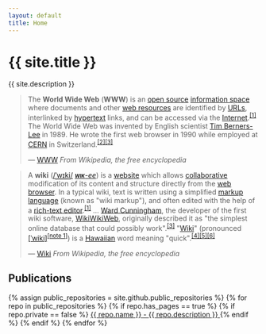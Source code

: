 ```yaml
---
layout: default
title: Home
---
```


# {{ site.title }}
{{ site.description }}

> The **World Wide Web** (**WWW**) is an <a href="https://en.wikipedia.org/wiki/World_Wide_Web/wiki/Open_source" title="Open source">open source</a> <a href="https://en.wikipedia.org/wiki/World_Wide_Web/wiki/Information_space" title="Information space">information space</a> where documents and other <a href="https://en.wikipedia.org/wiki/World_Wide_Web/wiki/Web_resource" title="Web resource">web resources</a> are identified by <a href="https://en.wikipedia.org/wiki/World_Wide_Web/wiki/URL" title="URL" class="mw-redirect">URLs</a>, interlinked by <a href="https://en.wikipedia.org/wiki/World_Wide_Web/wiki/Hypertext" title="Hypertext">hypertext</a> links, and can be accessed via the <a href="https://en.wikipedia.org/wiki/World_Wide_Web/wiki/Internet" title="Internet">Internet</a>.<sup id="cite_ref-1" class="reference"><a href="https://en.wikipedia.org/wiki/World_Wide_Web#cite_note-1">[1]</a></sup> The World Wide Web was invented by English scientist <a href="https://en.wikipedia.org/wiki/World_Wide_Web/wiki/Tim_Berners-Lee" title="Tim Berners-Lee">Tim Berners-Lee</a> in 1989. He wrote the first web browser in 1990 while employed at <a href="https://en.wikipedia.org/wiki/World_Wide_Web/wiki/CERN" title="CERN">CERN</a> in Switzerland.<sup id="cite_ref-2" class="reference"><a href="https://en.wikipedia.org/wiki/World_Wide_Web#cite_note-2">[2]</a></sup><sup id="cite_ref-AHT_3-0" class="reference"><a href="https://en.wikipedia.org/wiki/World_Wide_Web#cite_note-AHT-3">[3]</a></sup>
>
> &mdash; [WWW](https://en.wikipedia.org/wiki/World_Wide_Web) *From Wikipedia, the free encyclopedia*

> A <b>wiki</b> (<span class="nowrap"><span class="IPA nopopups"><a href="https://en.wikipedia.org/wiki/Help:IPA_for_English" title="Help:IPA for English">/<span style="border-bottom:1px dotted"><span title="/ˈ/ primary stress follows">ˈ</span><span title="'w' in 'wind'">w</span><span title="/ɪ/ short 'i' in 'bid'">ɪ</span><span title="'k' in 'kind'">k</span><span title="/i/ 'y' in 'happy'">i</span></span>/</a></span></span> <span title="English pronunciation respelling"><a href="https://en.wikipedia.org/wiki/Wikipedia:Pronunciation_respelling_key" title="Wikipedia:Pronunciation respelling key" class="mw-redirect"><i><b><span class="smallcaps"><span style="font-variant: small-caps; text-transform: lowercase;">WIK</span></span></b>-ee</i></a></span>) is a <a href="https://en.wikipedia.org/wiki/Website" title="Website">website</a> which allows <a href="https://en.wikipedia.org/wiki/Collaborative_software" title="Collaborative software">collaborative</a> modification of its content and structure directly from the <a href="https://en.wikipedia.org/wiki/Web_browser" title="Web browser">web browser</a>. In a typical wiki, text is written using a simplified <a href="https://en.wikipedia.org/wiki/Markup_language" title="Markup language">markup language</a> (known as "wiki markup"), and often edited with the help of a <a href="https://en.wikipedia.org/wiki/Online_rich-text_editor" title="Online rich-text editor">rich-text editor</a>.<sup id="cite_ref-Britannica_1-0" class="reference"><a href="#cite_note-Britannica-1">[1]</a></sup>
> ...
> <a href="https://en.wikipedia.org/wiki/Ward_Cunningham" title="Ward Cunningham">Ward Cunningham</a>, the developer of the first wiki software, <a href="https://en.wikipedia.org/wiki/WikiWikiWeb" title="WikiWikiWeb">WikiWikiWeb</a>, originally described it as "the simplest online database that could possibly work".<sup id="cite_ref-3" class="reference"><a href="#cite_note-3">[3]</a></sup> "<a href="https://en.wiktionary.org/wiki/wiki#Hawaiian" class="extiw" title="wikt:wiki">Wiki</a>" (pronounced <span title="Representation in the International Phonetic Alphabet (IPA)" class="IPA"><a href="https://en.wikipedia.org/wiki/Help:IPA_for_Hawaiian" title="Help:IPA for Hawaiian">[ˈwiki]</a></span><sup id="cite_ref-4" class="reference"><a href="#cite_note-4">[note 1]</a></sup>) is a <a href="https://en.wikipedia.org/wiki/Hawaiian_language" title="Hawaiian language">Hawaiian</a> word meaning "quick".<sup id="cite_ref-5" class="reference"><a href="#cite_note-5">[4]</a></sup><sup id="cite_ref-6" class="reference"><a href="#cite_note-6">[5]</a></sup><sup id="cite_ref-7" class="reference"><a href="#cite_note-7">[6]</a></sup>
>
> &mdash; [Wiki](https://en.wikipedia.org/wiki/Wiki) *From Wikipedia, the free encyclopedia*


## Publications

<div class="list-group">
  {% assign public_repositories = site.github.public_repositories %}
  {% for repo in public_repositories %}
    {% if repo.has_pages == true %}
      {% if repo.private == false %}
        <a href="/{{ repo.name }}" class="list-group-item">
          {{ repo.name }} - {{ repo.description }}
        </a>
      {% endif %}
    {% endif %}
  {% endfor %}
</div>